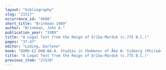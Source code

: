 ```yaml
---
layout: "bibliography"
slug: "21517"
occurrence_id: "4608"
short_title: "Brinkman 1989"
author: "Brinkman, John A."
publication_year: "1989"
title: "A Legal Text from the Reign of Erība-Marduk (c.775 B.C.)"
pages: "37-47"
editor: "Loding, Darlene"
book: "DUMU-E2-DUB-BA-A. Studies in theHonor of Åke W. Sjöberg (Philadelphia)"
title: "A Legal Text from the Reign of Erība-Marduk (c.775 B.C.)"
previous_item: "21520"
---
```

